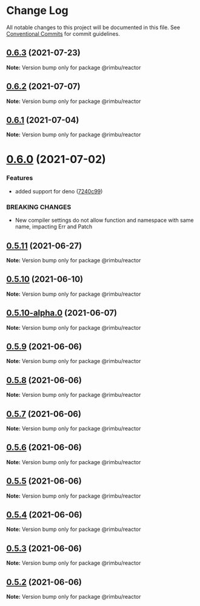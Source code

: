 # Change Log

All notable changes to this project will be documented in this file.
See [Conventional Commits](https://conventionalcommits.org) for commit guidelines.

## [0.6.3](https://github.com/rimbu-org/rimbu/compare/@rimbu/reactor@0.6.2...@rimbu/reactor@0.6.3) (2021-07-23)

**Note:** Version bump only for package @rimbu/reactor





## [0.6.2](https://github.com/rimbu-org/rimbu/compare/@rimbu/reactor@0.6.1...@rimbu/reactor@0.6.2) (2021-07-07)

**Note:** Version bump only for package @rimbu/reactor





## [0.6.1](https://github.com/rimbu-org/rimbu/compare/@rimbu/reactor@0.6.0...@rimbu/reactor@0.6.1) (2021-07-04)

**Note:** Version bump only for package @rimbu/reactor





# [0.6.0](https://github.com/rimbu-org/rimbu/compare/@rimbu/reactor@0.5.11...@rimbu/reactor@0.6.0) (2021-07-02)


### Features

* added support for deno ([7240c99](https://github.com/rimbu-org/rimbu/commit/7240c998904822e098d2abf6e8e6deda4f165f11))


### BREAKING CHANGES

* New compiler settings do not allow function and namespace with same name, impacting
Err and Patch





## [0.5.11](https://github.com/rimbu-org/rimbu/compare/@rimbu/reactor@0.5.10...@rimbu/reactor@0.5.11) (2021-06-27)

**Note:** Version bump only for package @rimbu/reactor





## [0.5.10](https://github.com/rimbu-org/rimbu/compare/@rimbu/reactor@0.5.10-alpha.0...@rimbu/reactor@0.5.10) (2021-06-10)

**Note:** Version bump only for package @rimbu/reactor





## [0.5.10-alpha.0](https://github.com/rimbu-org/rimbu/compare/@rimbu/reactor@0.5.9...@rimbu/reactor@0.5.10-alpha.0) (2021-06-07)

**Note:** Version bump only for package @rimbu/reactor





## [0.5.9](https://github.com/rimbu-org/rimbu/compare/@rimbu/reactor@0.5.8...@rimbu/reactor@0.5.9) (2021-06-06)

**Note:** Version bump only for package @rimbu/reactor





## [0.5.8](https://github.com/rimbu-org/rimbu/compare/@rimbu/reactor@0.5.7...@rimbu/reactor@0.5.8) (2021-06-06)

**Note:** Version bump only for package @rimbu/reactor





## [0.5.7](https://github.com/rimbu-org/rimbu/compare/@rimbu/reactor@0.5.6...@rimbu/reactor@0.5.7) (2021-06-06)

**Note:** Version bump only for package @rimbu/reactor





## [0.5.6](https://github.com/rimbu-org/rimbu/compare/@rimbu/reactor@0.5.5...@rimbu/reactor@0.5.6) (2021-06-06)

**Note:** Version bump only for package @rimbu/reactor





## [0.5.5](https://github.com/rimbu-org/rimbu/compare/@rimbu/reactor@0.5.4...@rimbu/reactor@0.5.5) (2021-06-06)

**Note:** Version bump only for package @rimbu/reactor





## [0.5.4](https://github.com/rimbu-org/rimbu/compare/@rimbu/reactor@0.5.3...@rimbu/reactor@0.5.4) (2021-06-06)

**Note:** Version bump only for package @rimbu/reactor





## [0.5.3](https://github.com/rimbu-org/rimbu/compare/@rimbu/reactor@0.5.2...@rimbu/reactor@0.5.3) (2021-06-06)

**Note:** Version bump only for package @rimbu/reactor





## [0.5.2](https://github.com/rimbu-org/rimbu/compare/@rimbu/reactor@0.5.1...@rimbu/reactor@0.5.2) (2021-06-06)

**Note:** Version bump only for package @rimbu/reactor
